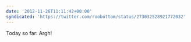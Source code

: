 ```yaml
---
date: '2012-11-26T11:11:42+00:00'
syndicated: 'https://twitter.com/roobottom/status/273032528921772032'
---
```

Today so far: Argh!
